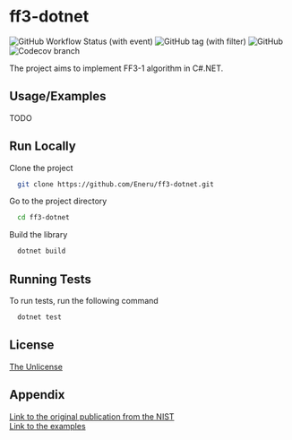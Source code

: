 # ff3-dotnet

![GitHub Workflow Status (with event)](https://img.shields.io/github/actions/workflow/status/Eneru/ff3-dotnet/dotnet.yml) 
![GitHub tag (with filter)](https://img.shields.io/github/v/tag/Eneru/ff3-dotnet)
![GitHub](https://img.shields.io/github/license/Eneru/ff3-dotnet)
![Codecov branch](https://img.shields.io/codecov/c/gh/Eneru/ff3-dotnet/main)

The project aims to implement FF3-1 algorithm in C#.NET.  


## Usage/Examples

TODO


## Run Locally

Clone the project

```bash
  git clone https://github.com/Eneru/ff3-dotnet.git
```

Go to the project directory

```bash
  cd ff3-dotnet
```

Build the library

```bash
  dotnet build
```


## Running Tests

To run tests, run the following command

```bash
  dotnet test
```


## License

[The Unlicense](https://choosealicense.com/licenses/unlicense/)


## Appendix

[Link to the original publication from the NIST](https://nvlpubs.nist.gov/nistpubs/SpecialPublications/NIST.SP.800-38Gr1-draft.pdf)  
[Link to the examples](https://csrc.nist.gov/CSRC/media/Projects/Cryptographic-Standards-and-Guidelines/documents/examples/FF3samples.pdf)
